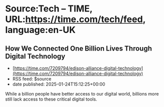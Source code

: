# Source:Tech – TIME, URL:https://time.com/tech/feed, language:en-UK

## How We Connected One Billion Lives Through Digital Technology
 - [https://time.com/7209794/edison-alliance-digital-technology](https://time.com/7209794/edison-alliance-digital-technology)
 - RSS feed: $source
 - date published: 2025-01-24T15:12:25+00:00

While a billion people have better access to our digital world, billions more still lack access to these critical digital tools.

